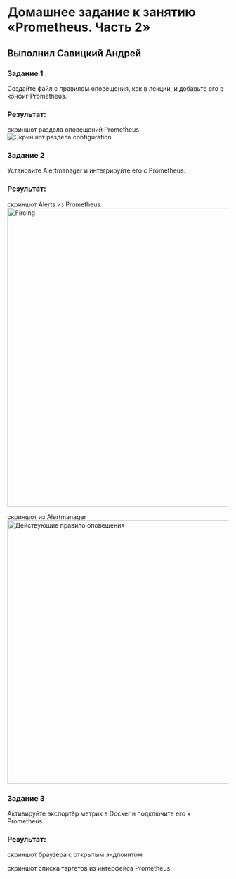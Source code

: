 # Домашнее задание к занятию «Prometheus. Часть 2»

## Выполнил Савицкий Андрей

### Задание 1
Создайте файл с правилом оповещения, как в лекции, и добавьте его в конфиг Prometheus.

### Pезультат:
скриншот раздела оповещений Prometheus
![Скриншот раздела configuration](https://github.com/FoxySOTKA/---/assets/141597247/a7146523-99ee-45f8-83d6-ccd4811da348)


### Задание 2
Установите Alertmanager и интегрируйте его с Prometheus.

### Результат:
скриншот Alerts из Prometheus
<img width="679" alt="Fireing" src="https://github.com/FoxySOTKA/---/assets/141597247/0d2bfe6b-d2e4-460d-a0a0-c70703fee45c">


скриншот из Alertmanager
<img width="598" alt="Действующие правило оповещения" src="https://github.com/FoxySOTKA/---/assets/141597247/106cf5ce-1435-4d3f-9542-21e04bd2810c">


### Задание 3

Активируйте экспортёр метрик в Docker и подключите его к Prometheus.

### Результат:
скриншот браузера с открытым эндпоинтом


скриншот списка таргетов из интерфейса Prometheus

